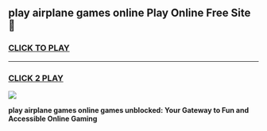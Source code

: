 
## play airplane games online Play Online Free Site 👋
<h3>
<a href="https://download.freeplayer.one?title=play_airplane_games_online&ref=21F">CLICK TO PLAY</a></h3>
<hr>

<h3>
<a href="https://download.freeplayer.one?title=play_airplane_games_online&ref=21F">CLICK 2 PLAY</a>
  
</h3>

<a href="https://download.freeplayer.one?title=play_airplane_games_online&ref=21F"><img src="https://cdnb.artstation.com/p/assets/images/images/032/539/853/original/anto-thomas-button-gif.gif"></a>


**play airplane games online games unblocked: Your Gateway to Fun and Accessible Online Gaming**
